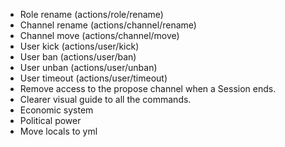 - Role rename (actions/role/rename)
- Channel rename (actions/channel/rename)
- Channel move (actions/channel/move)
- User kick (actions/user/kick)
- User ban (actions/user/ban)
- User unban (actions/user/unban)
- User timeout (actions/user/timeout)
- Remove access to the propose channel when a Session ends.
- Clearer visual guide to all the commands.
- Economic system
- Political power
- Move locals to yml